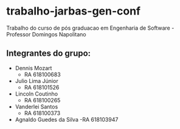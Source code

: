 # trabalho-jarbas-gen-conf
Trabalho do curso de pós graduacao em Engenharia de Software - Professor Domingos Napolitano

## Integrantes do grupo:

- Dennis Mozart     
  - RA 618100683
- Julio Lima Júnior 
  - RA 618101526
- Lincoln Coutinho  
  - RA 618100265
- Vanderlei Santos  
  - RA 618100373
- Agnaldo Guedes da Silva
  -RA 618103947  
